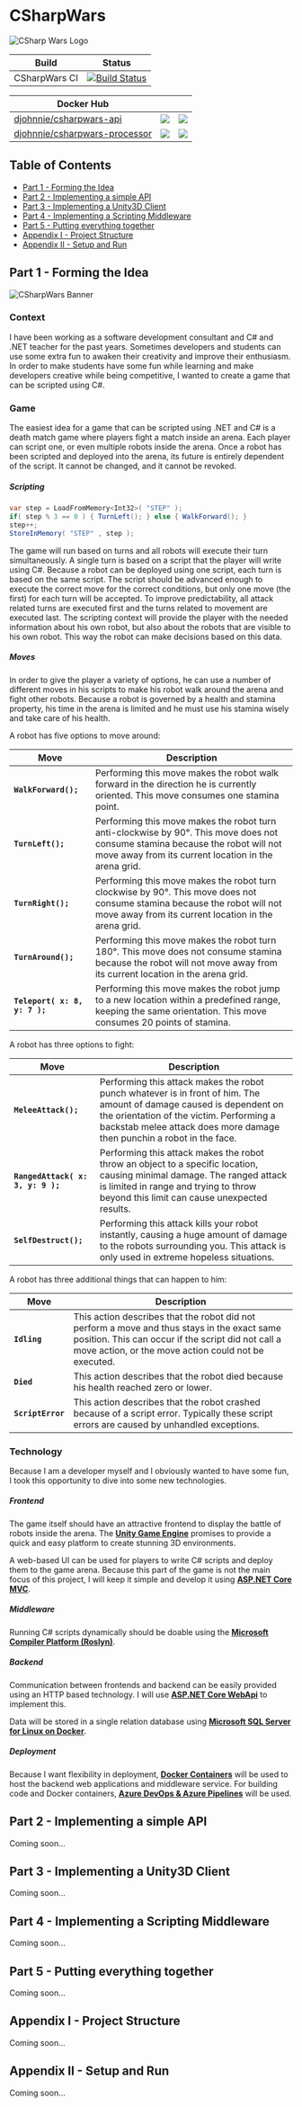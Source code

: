 # CSharpWars

![CSharp Wars Logo](https://www.djohnnie.be/csharpwars/logo.png "CSharp Wars Logo")

| Build | Status |
|-------|--------|
| CSharpWars CI | [![Build Status](https://involvedcloud.visualstudio.com/CSharp-Wars/_apis/build/status/Djohnnie.CSharpWars?branchName=master)](https://involvedcloud.visualstudio.com/CSharp-Wars/_build/latest?definitionId=54&branchName=master) |

| Docker Hub | | |
|------------|--------------|----------------|
| [djohnnie/csharpwars-api](https://hub.docker.com/r/djohnnie/csharpwars-api) | [![](https://images.microbadger.com/badges/image/djohnnie/csharpwars-api.svg)](https://microbadger.com/images/djohnnie/csharpwars-api "Get your own image badge on microbadger.com") | [![](https://images.microbadger.com/badges/version/djohnnie/csharpwars-api.svg)](https://microbadger.com/images/djohnnie/csharpwars-api "Get your own version badge on microbadger.com") |
| [djohnnie/csharpwars-processor](https://hub.docker.com/r/djohnnie/csharpwars-processor) | [![](https://images.microbadger.com/badges/image/djohnnie/csharpwars-processor.svg)](https://microbadger.com/images/djohnnie/csharpwars-processor "Get your own image badge on microbadger.com") | [![](https://images.microbadger.com/badges/version/djohnnie/csharpwars-processor.svg)](https://microbadger.com/images/djohnnie/csharpwars-processor "Get your own version badge on microbadger.com") |

## Table of Contents

* [Part 1 - Forming the Idea](#part-1---forming-the-idea)
* [Part 2 - Implementing a simple API](#part-2---implementing-a-simple-api)
* [Part 3 - Implementing a Unity3D Client](#part-3---implementing-a-unity3d-client)
* [Part 4 - Implementing a Scripting Middleware](#part-4---implementing-a-scripting-middleware)
* [Part 5 - Putting everything together](#part-5---putting-everything-together)
* [Appendix I - Project Structure](#appendix-i---project-structure)
* [Appendix II - Setup and Run](#appendix-ii---setup-and-run)


## Part 1 - Forming the Idea

![CSharpWars Banner](https://www.djohnnie.be/csharpwars/banner.jpg "CSharpWars Banner")

### Context

I have been working as a software development consultant and C# and .NET teacher for the past years. Sometimes developers and students can use some extra fun to awaken their creativity and improve their enthusiasm. In order to make students have some fun while learning and make developers creative while being competitive, I wanted to create a game that can be scripted using C#.

### Game

The easiest idea for a game that can be scripted using .NET and C# is a death match game where players fight a match inside an arena. Each player can script one, or even multiple robots inside the arena. Once a robot has been scripted and deployed into the arena, its future is entirely dependent of the script. It cannot be changed, and it cannot be revoked.

##### Scripting

```c#
var step = LoadFromMemory<Int32>( "STEP" );
if( step % 3 == 0 ) { TurnLeft(); } else { WalkForward(); }
step++;
StoreInMemory( "STEP" , step );
```

The game will run based on turns and all robots will execute their turn simultaneously. A single turn is based on a script that the player will write using C#. Because a robot can be deployed using one script, each turn is based on the same script. The script should be advanced enough to execute the correct move for the correct conditions, but only one move (the first) for each turn will be accepted.
To improve predictability, all attack related turns are executed first and the turns related to movement are executed last.
The scripting context will provide the player with the needed information about his own robot, but also about the robots that are visible to his own robot. This way the robot can make decisions based on this data.

##### Moves

In order to give the player a variety of options, he can use a number of different moves in his scripts to make his robot walk around the arena and fight other robots. Because a robot is governed by a health and stamina property, his time in the arena is limited and he must use his stamina wisely and take care of his health.

A robot has five options to move around:

| Move | Description |
|------|-------------|
| **``` WalkForward(); ```** | Performing this move makes the robot walk forward in the direction he is currently oriented. This move consumes one stamina point. |
| **``` TurnLeft(); ```** | Performing this move makes the robot turn anti-clockwise by 90°. This move does not consume stamina because the robot will not move away from its current location in the arena grid. |
| **``` TurnRight(); ```** | Performing this move makes the robot turn clockwise by 90°. This move does not consume stamina because the robot will not move away from its current location in the arena grid. |
| **``` TurnAround(); ```** | Performing this move makes the robot turn 180°. This move does not consume stamina because the robot will not move away from its current location in the arena grid. |
| **``` Teleport( x: 8, y: 7 ); ```** | Performing this move makes the robot jump to a new location within a predefined range, keeping the same orientation. This move consumes 20 points of stamina. |

A robot has three options to fight:

| Move | Description |
|------|-------------|
| **``` MeleeAttack(); ```** | Performing this attack makes the robot punch whatever is in front of him. The amount of damage caused is dependent on the orientation of the victim. Performing a backstab melee attack does more damage then punchin a robot in the face. |
| **``` RangedAttack( x: 3, y: 9 ); ```** | Performing this attack makes the robot throw an object to a specific location, causing minimal damage. The ranged attack is limited in range and trying to throw beyond this limit can cause unexpected results. |
| **``` SelfDestruct(); ```** | Performing this attack kills your robot instantly, causing a huge amount of damage to the robots surrounding you. This attack is only used in extreme hopeless situations. |

A robot has three additional things that can happen to him:

| Move | Description |
|------|-------------|
| **``` Idling ```** | This action describes that the robot did not perform a move and thus stays in the exact same position. This can occur if the script did not call a move action, or the move action could not be executed. |
| **``` Died ```** | This action describes that the robot died because his health reached zero or lower. |
| **``` ScriptError ```** | This action describes that the robot crashed because of a script error. Typically these script errors are caused by unhandled exceptions. |

### Technology

Because I am a developer myself and I obviously wanted to have some fun, I took this opportunity to dive into some new technologies.

##### Frontend
The game itself should have an attractive frontend to display the battle of robots inside the arena. The **[Unity Game Engine](https://unity3d.com/)** promises to provide a quick and easy platform to create stunning 3D environments.

A web-based UI can be used for players to write C# scripts and deploy them to the game arena. Because this part of the game is not the main focus of this project, I will keep it simple and develop it using **[ASP.NET Core MVC](https://github.com/dotnet/core)**.

##### Middleware
Running C# scripts dynamically should be doable using the **[Microsoft Compiler Platform (Roslyn)](https://github.com/dotnet/roslyn)**.

##### Backend
Communication between frontends and backend can be easily provided using an HTTP based technology. I will use **[ASP.NET Core WebApi](https://github.com/dotnet/core)** to implement this.

Data will be stored in a single relation database using **[Microsoft SQL Server for Linux on Docker](https://hub.docker.com/_/microsoft-mssql-server)**.

##### Deployment
Because I want flexibility in deployment, **[Docker Containers](https://www.docker.com/)** will be used to host the backend web applications and middleware service. For building code and Docker containers, **[Azure DevOps & Azure Pipelines](https://azure.microsoft.com/nl-nl/services/devops/pipelines/)** will be used.

## Part 2 - Implementing a simple API

Coming soon...

## Part 3 - Implementing a Unity3D Client

Coming soon...

## Part 4 - Implementing a Scripting Middleware

Coming soon...

## Part 5 - Putting everything together

Coming soon...

## Appendix I - Project Structure

Coming soon...

## Appendix II - Setup and Run

Coming soon...

